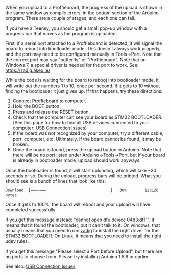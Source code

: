 When you upload to a Proffieboard, the progress of the upload is shown in the same window as compile errors, in the bottom section of the Arduino program. There are a couple of stages, and each one can fail.  

If you have a Teensy, you should get a small pop-up window with a progress bar that moves as the program is uploaded.  

First, if a serial port attached to a Proffieboard is detected, it will signal the board to reboot into bootloader mode.  This doesn't always work properly, and the port may need to be configured manually in Tools->Port. Note that the correct port may say "butterfly" or "Proffieboard". Note that on Windows 7, a special driver is needed for the port to work. See: https://zadig.akeo.ie/

While the code is waiting for the board to reboot into bootloader mode, it will write out the numbers 1 to 10, once per second. If it gets to 10 without finding the bootloader it just gives up. If that happens, try these directions:

1. Connect Proffieboard to computer.
2. Hold the BOOT button.
3. Press and release the RESET button.
4. Check that the computer can see your board as STM32 BOOTLOADER. (See this page for how to find all USB devices connected to your computer: [USB Connection Issues](usb-connection-issues.md))
5. If the board was not recognized by your computer, try a different cable, port, computer, etc. Ultimately, if the board cannot be found, it may be broken.
6. Once the board is found, press the upload button in Arduino. Note that there will be no port listed under Arduino->Tools->Port, but if your board is already in bootloader mode, upload should work anyways.

Once the bootloader is found, it will start uploading, which will take ~30 seconds or so.
During the upload, progress bars will be printed.  What you should see is a bunch of lines that look like this:

`Download  [=======                            ]   30%        123128 bytes`

Once it gets to 100%, the board will reboot and your upload will have completed successfully.

If you get this message instead:
"cannot open dfu device 0483:df11", it means that it found the bootloader, but it can't talk to it. On windows, that usually means that you need to run [zadig](../zadig.md) to install the right driver for the STM32 BOOTLOADER. On Linux, it means that you need to install the right udev rules.

If you get this message "Please select a Port before Upload", but there are no ports to choose from. Please try installing Arduino 1.8.6 or earlier.

See also: [USB Connection Issues](usb-connection-issues.md)
